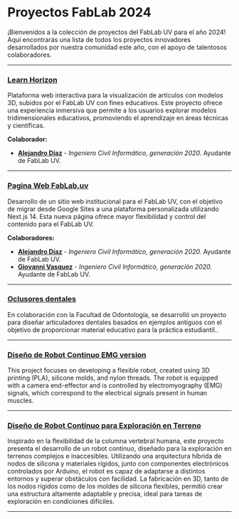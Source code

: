 # Proyectos FabLab 2024

¡Bienvenidos a la colección de proyectos del FabLab UV para el año 2024! Aquí encontrarás una lista de todos los proyectos innovadores desarrollados por nuestra comunidad este año, con el apoyo de talentosos colaboradores.

---

### [Learn Horizon](https://github.com/FabLab-Projects/LearnHorizon)
Plataforma web interactiva para la visualización de artículos con modelos 3D, subidos por el FabLab UV con fines educativos. Este proyecto ofrece una experiencia inmersiva que permite a los usuarios explorar modelos tridimensionales educativos, promoviendo el aprendizaje en áreas técnicas y científicas.

**Colaborador:**  
* **[Alejandro Díaz](https://github.com/IxyzDev)** - *Ingeniero Civil Informático, generación 2020.* Ayudante de FabLab UV.

---

### [Pagina Web FabLab.uv](https://github.com/fablab-UV/fablab-WEB)
Desarrollo de un sitio web institucional para el FabLab UV, con el objetivo de migrar desde Google Sites a una plataforma personalizada utilizando Next.js 14. Esta nueva página ofrece mayor flexibilidad y control del contenido para el FabLab UV.

**Colaboradores:**  

* **[Alejandro Díaz](https://github.com/IxyzDev)** - *Ingeniero Civil Informático, generación 2020.* Ayudante de FabLab UV.
* **[Giovanni Vasquez](https://github.com/Giovvnni)** - *Ingeniero Civil Informático, generación 2020.* Ayudante de FabLab UV.

---

### [Oclusores dentales ](https://github.com/v3c70rCR/dental-articulator)
En colaboración con la Facultad de Odontología, se desarrolló un proyecto para diseñar articuladores dentales basados ​​en ejemplos antiguos con el objetivo de proporcionar material educativo para la práctica estudiantil..
 
---

### [Diseño de Robot Continuo EMG version]([https://github.com/Erj5/Continuum-Robot](https://github.com/FabLab-Projects/ProyectoRobotContinuo3))
This project focuses on developing a flexible robot, created using 3D printing (PLA), silicone molds, and nylon threads. The robot is equipped with a camera end-effector and is controlled by electromyography (EMG) signals, which correspond to the electrical signals present in human muscles.

---

### [Diseño de Robot Continuo para Exploración en Terreno](https://github.com/Erj5/Continuum-Robot)
Inspirado en la flexibilidad de la columna vertebral humana, este proyecto presenta el desarrollo de un robot continuo, diseñado para la exploración en terrenos complejos e inaccesibles. Utilizando una arquitectura híbrida de nodos de silicona y materiales rígidos, junto con componentes electrónicos controlados por Arduino, el robot es capaz de adaptarse a distintos entornos y superar obstáculos con facilidad. La fabricación en 3D, tanto de los nodos rígidos como de los moldes de silicona flexibles, permitió crear una estructura altamente adaptable y precisa, ideal para tareas de exploración en condiciones difíciles.

---
